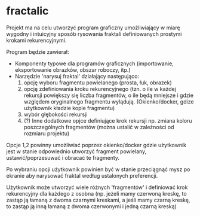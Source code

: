 # fractalic

Projekt ma na celu utworzyć program graficzny umożliwiający w miarę wygodny i intuicyjny sposób rysowania fraktali definiowanych prostymi krokami rekurencyjnymi.

Program będzie zawierał:
* Komponenty typowe dla programów graficznych (importowanie, eksportowanie obrazków, obszar roboczy, itp.)
* Narzędzie 'narysuj fraktal' działający następująco:
    1. opcję wyboru fragmentu powielanego (prosta, łuk, obrazek)
    2. opcję zdefiniowania kroku rekurencyjnego (tzn. o ile w każdej rekursji powiększy się liczba fragmentów, o ile będą mniejsze i gdzie względem oryginalnego fragmentu wylądują. (Okienko/docker, gdize użytkownik kładzie kopie fragmentu)
    3. wybór głębokości rekursji
    4. (?) Inne dodatkowe opjce definiujące krok rekursji np. zmiana koloru poszczególnych fragmentów (można ustalić w zależności od rozmiaru projektu)
    

    
Opcje 1,2 powinny umożliwiać poprzez okienko/docker gdzie użytkownik jest w stanie odpowiednio utworzyć fragment powielany, ustawić/poprzesuwać i obracać te fragmenty.

Po wybraniu opcji użytkownik powinien być w stanie przeciągnąć mysz po ekranie aby narysować fraktal według ustalonych preferencji.

Użytkownik może utworzyć wiele różnych 'fragmentów' i definiować  krok rekurencyjny dla każdego z osobna (np. jeżeli mamy czerwoną kreskę, to zastąp ją łamaną z dwoma czarnymi kreskami, a jeśli mamy czarną kreskę, to zastąp ją inną łamaną z dwoma czerwonymi i jedną czarną kreską) 
